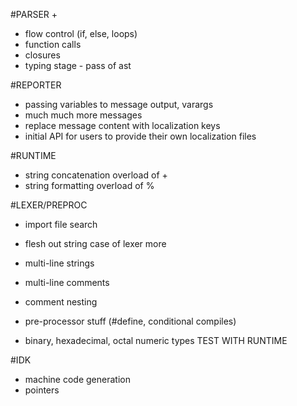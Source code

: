 

#PARSER +
- flow control (if, else, loops)
- function calls
- closures
- typing stage - pass of ast

#REPORTER
- passing variables to message output, varargs
- much much more messages
- replace message content with localization keys
- initial API for users to provide their own localization files

#RUNTIME
- string concatenation overload of +
- string formatting overload of %

#LEXER/PREPROC
- import file search
- flesh out string case of lexer more
- multi-line strings
- multi-line comments
- comment nesting

- pre-processor stuff (#define, conditional compiles)
- binary, hexadecimal, octal numeric types TEST WITH RUNTIME

#IDK
- machine code generation
- pointers
